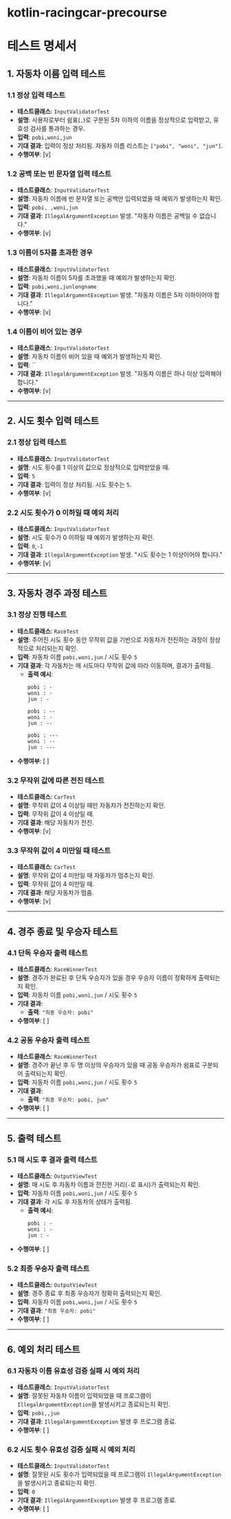 # kotlin-racingcar-precourse

# 테스트 명세서

## 1. 자동차 이름 입력 테스트

### 1.1 정상 입력 테스트

- **테스트클래스**: `InputValidatorTest`
- **설명**: 사용자로부터 쉼표(`,`)로 구분된 5자 이하의 이름을 정상적으로 입력받고, 유효성 검사를 통과하는 경우.
- **입력**: `pobi,woni,jun`
- **기대 결과**: 입력이 정상 처리됨. 자동차 이름 리스트는 `["pobi", "woni", "jun"]`.
- **수행여부**: [v]

### 1.2 공백 또는 빈 문자열 입력 테스트

- **테스트클래스**: `InputValidatorTest`
- **설명**: 자동차 이름에 빈 문자열 또는 공백만 입력되었을 때 예외가 발생하는지 확인.
- **입력**: `pobi, ,woni,jun`
- **기대 결과**: `IllegalArgumentException` 발생. "자동차 이름은 공백일 수 없습니다."
- **수행여부**: [v]

### 1.3 이름이 5자를 초과한 경우

- **테스트클래스**: `InputValidatorTest`
- **설명**: 자동차 이름이 5자를 초과했을 때 예외가 발생하는지 확인.
- **입력**: `pobi,woni,junlongname`
- **기대 결과**: `IllegalArgumentException` 발생. "자동차 이름은 5자 이하이어야 합니다."
- **수행여부**: [v]

### 1.4 이름이 비어 있는 경우

- **테스트클래스**: `InputValidatorTest`
- **설명**: 자동차 이름이 비어 있을 때 예외가 발생하는지 확인.
- **입력**: ``
- **기대 결과**: `IllegalArgumentException` 발생. "자동차 이름은 하나 이상 입력해야 합니다."
- **수행여부**: [v]

---

## 2. 시도 횟수 입력 테스트

### 2.1 정상 입력 테스트

- **테스트클래스**: `InputValidatorTest`
- **설명**: 시도 횟수를 1 이상의 값으로 정상적으로 입력받았을 때.
- **입력**: `5`
- **기대 결과**: 입력이 정상 처리됨. 시도 횟수는 `5`.
- **수행여부**: [v]

### 2.2 시도 횟수가 0 이하일 때 예외 처리

- **테스트클래스**: `InputValidatorTest`
- **설명**: 시도 횟수가 0 이하일 때 예외가 발생하는지 확인.
- **입력**: `0`,`-1`
- **기대 결과**: `IllegalArgumentException` 발생. "시도 횟수는 1 이상이어야 합니다."
- **수행여부**: [v]

---

## 3. 자동차 경주 과정 테스트

### 3.1 정상 진행 테스트

- **테스트클래스**: `RaceTest`
- **설명**: 주어진 시도 횟수 동안 무작위 값을 기반으로 자동차가 전진하는 과정이 정상적으로 처리되는지 확인.
- **입력**: 자동차 이름 `pobi,woni,jun` / 시도 횟수 `5`
- **기대 결과**: 각 자동차는 매 시도마다 무작위 값에 따라 이동하며, 결과가 출력됨.
    - **출력 예시**:
      ```
      pobi : -
      woni : -
      jun : -

      pobi : --
      woni : -
      jun : --

      pobi : ---
      woni : --
      jun : ---
      ```
- **수행여부**: [ ]

### 3.2 무작위 값에 따른 전진 테스트

- **테스트클래스**: `CarTest`
- **설명**: 무작위 값이 4 이상일 때만 자동차가 전진하는지 확인.
- **입력**: 무작위 값이 4 이상일 때.
- **기대 결과**: 해당 자동차가 전진.
- **수행여부**: [v]

### 3.3 무작위 값이 4 미만일 때 테스트

- **테스트클래스**: `CarTest`
- **설명**: 무작위 값이 4 미만일 때 자동차가 멈추는지 확인.
- **입력**: 무작위 값이 4 미만일 때.
- **기대 결과**: 해당 자동차가 멈춤.
- **수행여부**: [v]

---

## 4. 경주 종료 및 우승자 테스트

### 4.1 단독 우승자 출력 테스트

- **테스트클래스**: `RaceWinnerTest`
- **설명**: 경주가 완료된 후 단독 우승자가 있을 경우 우승자 이름이 정확하게 출력되는지 확인.
- **입력**: 자동차 이름 `pobi,woni,jun` / 시도 횟수 `5`
- **기대 결과**:
    - **출력**: `"최종 우승자: pobi"`
- **수행여부**: [ ]

### 4.2 공동 우승자 출력 테스트

- **테스트클래스**: `RaceWinnerTest`
- **설명**: 경주가 끝난 후 두 명 이상의 우승자가 있을 때 공동 우승자가 쉼표로 구분되어 출력되는지 확인.
- **입력**: 자동차 이름 `pobi,woni,jun` / 시도 횟수 `5`
- **기대 결과**:
    - **출력**: `"최종 우승자: pobi, jun"`
- **수행여부**: [ ]

---

## 5. 출력 테스트

### 5.1 매 시도 후 결과 출력 테스트

- **테스트클래스**: `OutputViewTest`
- **설명**: 매 시도 후 자동차 이름과 전진한 거리(`-`로 표시)가 출력되는지 확인.
- **입력**: 자동차 이름 `pobi,woni,jun` / 시도 횟수 `5`
- **기대 결과**: 각 시도 후 자동차의 상태가 출력됨.
    - **출력 예시**:
      ```
      pobi : -
      woni : -
      jun : -
      ```
- **수행여부**: [ ]

### 5.2 최종 우승자 출력 테스트

- **테스트클래스**: `OutputViewTest`
- **설명**: 경주 종료 후 최종 우승자가 정확히 출력되는지 확인.
- **입력**: 자동차 이름 `pobi,woni,jun` / 시도 횟수 `5`
- **기대 결과**: `"최종 우승자: pobi"`
- **수행여부**: [ ]

---

## 6. 예외 처리 테스트

### 6.1 자동차 이름 유효성 검증 실패 시 예외 처리

- **테스트클래스**: `InputValidatorTest`
- **설명**: 잘못된 자동차 이름이 입력되었을 때 프로그램이 `IllegalArgumentException`을 발생시키고 종료되는지 확인.
- **입력**: `pobi,,jun`
- **기대 결과**: `IllegalArgumentException` 발생 후 프로그램 종료.
- **수행여부**: [ ]

### 6.2 시도 횟수 유효성 검증 실패 시 예외 처리

- **테스트클래스**: `InputValidatorTest`
- **설명**: 잘못된 시도 횟수가 입력되었을 때 프로그램이 `IllegalArgumentException`을 발생시키고 종료되는지 확인.
- **입력**: `0`
- **기대 결과**: `IllegalArgumentException` 발생 후 프로그램 종료.
- **수행여부**: [ ]
